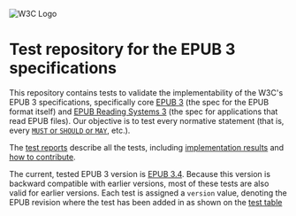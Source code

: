 ![W3C Logo](https://www.w3.org/Icons/w3c_home)

# Test repository for the EPUB 3 specifications

This repository contains tests to validate the implementability of the W3C's EPUB 3 specifications, specifically core
[EPUB 3](https://www.w3.org/TR/epub/) (the spec for the EPUB format itself) and
[EPUB Reading Systems 3](https://www.w3.org/TR/epub-rs/) (the spec for applications that read EPUB files). Our
objective is to test every normative statement (that is, every
[`MUST` or `SHOULD` or `MAY`](https://datatracker.ietf.org/doc/html/bcp14), etc.).

The [test reports](https://w3c.github.io/epub-tests/) describe all the tests, including
[implementation results](https://w3c.github.io/epub-tests/results) and
[how to contribute](https://w3c.github.io/epub-tests/contributing).

The current, tested EPUB 3 version is [EPUB 3.4](https://www.w3.org/TR/epub-overview-34). Because this version is backward compatible with earlier versions, most of these tests are also valid for earlier versions. Each test is assigned a `version` value, denoting the EPUB revision where the test has been added in as shown on the [test table](https://w3c.github.io/epub-tests/)
